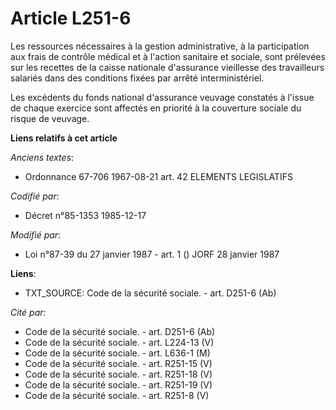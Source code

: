 # Article L251-6

Les ressources nécessaires à la gestion administrative, à la participation aux frais de contrôle médical et à l'action
sanitaire et sociale, sont prélevées sur les recettes de la caisse nationale d'assurance vieillesse des travailleurs salariés
dans des conditions fixées par arrêté interministériel. 

Les excédents du fonds national d'assurance veuvage constatés à l'issue de chaque exercice sont affectés en priorité à la
couverture sociale du risque de veuvage.

**Liens relatifs à cet article**

_Anciens textes_:

  - Ordonnance 67-706 1967-08-21 art. 42 ELEMENTS LEGISLATIFS

_Codifié par_:

  - Décret n°85-1353 1985-12-17

_Modifié par_:

  - Loi n°87-39 du 27 janvier 1987 - art. 1 () JORF 28 janvier 1987

**Liens**:

  - TXT_SOURCE: Code de la sécurité sociale. - art. D251-6 (Ab)

_Cité par_:

  - Code de la sécurité sociale. - art. D251-6 (Ab)
  - Code de la sécurité sociale. - art. L224-13 (V)
  - Code de la sécurité sociale. - art. L636-1 (M)
  - Code de la sécurité sociale. - art. R251-15 (V)
  - Code de la sécurité sociale. - art. R251-18 (V)
  - Code de la sécurité sociale. - art. R251-19 (V)
  - Code de la sécurité sociale. - art. R251-8 (V)
